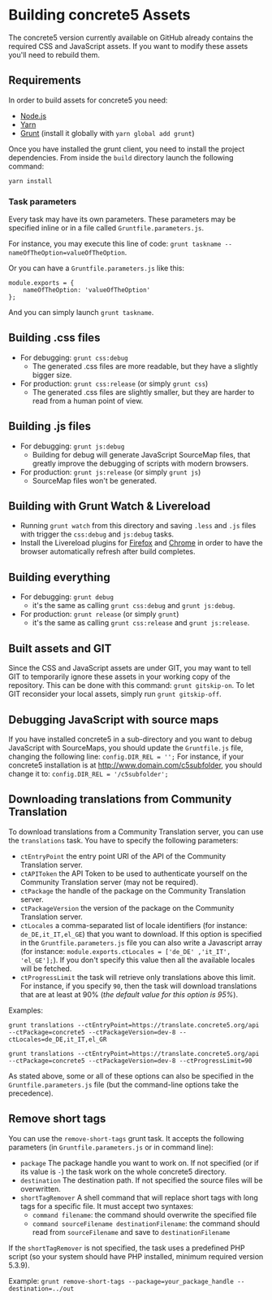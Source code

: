 # Building concrete5 Assets

The concrete5 version currently available on GitHub already contains the required CSS and JavaScript assets.
If you want to modify these assets you'll need to rebuild them. 

## Requirements

In order to build assets for concrete5 you need:

- [Node.js](https://nodejs.org/)
- [Yarn](https://yarnpkg.com/)
- [Grunt](https://gruntjs.com/) (install it globally with `yarn global add grunt`)

Once you have installed the grunt client, you need to install the project dependencies. From inside the `build` directory launch the following command:
```
yarn install
```

### Task parameters

Every task may have its own parameters. These parameters may be specified inline or in a file called `Gruntfile.parameters.js`.

For instance, you may execute this line of code:
`grunt taskname --nameOfTheOption=valueOfTheOption`.

Or you can have a  `Gruntfile.parameters.js` like this:
```
module.exports = {
	nameOfTheOption: 'valueOfTheOption'
};
```
And you can simply launch `grunt taskname`.

## Building .css files

- For debugging: `grunt css:debug`
	- The generated .css files are more readable, but they have a slightly bigger size.
- For production: `grunt css:release` (or simply `grunt css`)
	-  The generated .css files are slightly smaller, but they are harder to read from a human point of view.


## Building .js files

- For debugging: `grunt js:debug`
	- Building for debug will generate JavaScript SourceMap files, that greatly improve the debugging of scripts with modern browsers.
- For production: `grunt js:release` (or simply `grunt js`)
	- SourceMap files won't be generated.  

## Building with Grunt Watch & Livereload

- Running `grunt watch` from this directory and saving `.less` and `.js` files with trigger the `css:debug` and `js:debug` tasks.
- Install the Livereload plugins for [Firefox](https://addons.mozilla.org/en-US/firefox/addon/livereload/) and [Chrome](https://chrome.google.com/webstore/detail/livereload/jnihajbhpnppcggbcgedagnkighmdlei) in order to have the browser automatically refresh after build completes.

## Building everything

- For debugging: `grunt debug`
	- it's the same as calling `grunt css:debug` and `grunt js:debug`.
- For production: `grunt release` (or simply `grunt`)
	- it's the same as calling `grunt css:release` and `grunt js:release`.


## Built assets and GIT

Since the CSS and JavaScript assets are under GIT, you may want to tell GIT to temporarily ignore these assets in your working copy of the repository.
This can be done with this command: `grunt gitskip-on`.
To let GIT reconsider your local assets, simply run `grunt gitskip-off`.


## Debugging JavaScript with source maps

If you have installed concrete5 in a sub-directory and you want to debug JavaScript with SourceMaps, you should update the `Gruntfile.js` file, changing the following line:
`config.DIR_REL = '';`
For instance, if your concrete5 installation is at http://www.domain.com/c5subfolder, you should change it to:
`config.DIR_REL = '/c5subfolder';`


## Downloading translations from Community Translation

To download translations from a Community Translation server, you can use the `translations` task.
You have to specify the following parameters:
- `ctEntryPoint` the entry point URI of the API of the Community Translation server.
- `ctAPIToken` the API Token to be used to authenticate yourself on the Community Translation server (may not be required).
- `ctPackage` the handle of the package on the Community Translation server.
- `ctPackageVersion` the version of the package on the Community Translation server.
- `ctLocales` a comma-separated list of locale identifiers (for instance: `de_DE,it_IT,el_GE`) that you want to download. If this option is specified in the `Gruntfile.parameters.js` file you can also write a Javascript array (for instance: `module.exports.ctLocales = ['de_DE' ,'it_IT', 'el_GE'];`). If you don't specify this value then all the available locales will be fetched.
- `ctProgressLimit` the task will retrieve only translations above this limit. For instance, if you specify `90`, then the task will download translations that are at least at 90% (_the default value for this option is 95%_).

Examples:
```Shell
grunt translations --ctEntryPoint=https://translate.concrete5.org/api --ctPackage=concrete5 --ctPackageVersion=dev-8 --ctLocales=de_DE,it_IT,el_GR

grunt translations --ctEntryPoint=https://translate.concrete5.org/api --ctPackage=concrete5 --ctPackageVersion=dev-8 --ctProgressLimit=90
```
As stated above, some or all of these options can also be specified in the `Gruntfile.parameters.js` file (but the command-line options take the precedence).


## Remove short tags

You can use the `remove-short-tags` grunt task.
It accepts the following parameters (in `Gruntfile.parameters.js` or in command line):
- `package` The package handle you want to work on. If not specified (or if its value is `-`) the task work on the whole concrete5 directory. 
- `destination` The destination path. If not specified the source files will be overwritten.
- `shortTagRemover` A shell command that will replace short tags with long tags for a specific file. It must accept two syntaxes:
	- `command filename`: the command should overwrite the specified file
	- `command sourceFilename destinationFilename`: the command should read from `sourceFilename` and save to `destinationFilename`

If the `shortTagRemover` is not specified, the task uses a predefined PHP script (so your system should have PHP installed, minimum required version 5.3.9).

Example: `grunt remove-short-tags --package=your_package_handle --destination=../out`

